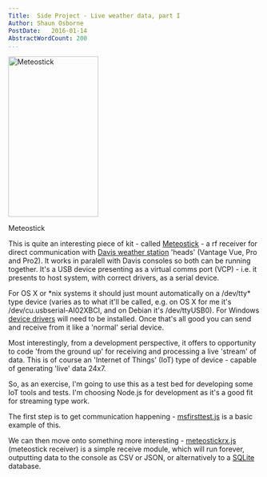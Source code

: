```yaml
---
Title:  Side Project - Live weather data, part I
Author: Shaun Osborne
PostDate:   2016-01-14
AbstractWordCount: 200
...
```


<div class="thumbnail img-right">
<a data-flickr-embed="true"  href="https://www.flickr.com/photos/cybergate9/24265453172/in/dateposted-public/lightbox" title="Autumn Sculpture"><img src="https://farm2.staticflickr.com/1605/24265453172_5a859ed982_n.jpg" width="180" height="320" alt="Meteostick" class="img-right"></a>
<p class="img-caption">Meteostick</p>
</div>

This is quite an interesting piece of kit - called [Meteostick](http://www.smartbedded.com/wiki/index.php/Meteostick) - a rf receiver for direct communication with [Davis weather station](http://www.davisnet.com/weather/) 'heads' (Vantage Vue, Pro and Pro2). It works in paralell with Davis consoles so both can be running together. It's a USB device presenting as a virtual comms port (VCP) - i.e. it presents to host system, with correct drivers, as a serial device.

For OS X or \*nix systems it should just mount automatically on a /dev/tty* type device (varies as to what it'll be called, e.g. on OS X for me it's /dev/cu.usbserial-AI02XBCI, and on Debian it's /dev/ttyUSB0). For Windows [device drivers](http://www.ftdichip.com/FTDrivers.htm) will need to be installed. Once that's all good you can send and receive from it like a 'normal' serial device.

Most interestingly, from a development perspective, it offers to opportunity to code 'from the ground up' for receiving and processing a live 'stream' of data. This is of course an 'Internet of Things' (IoT) type of device - capable of generating 'live' data 24x7.

So, as an exercise, I'm going to use this as a test bed for developing some IoT tools and tests. I'm choosing Node.js for development as it's a good fit for streaming type work.

The first step is to get communication happening - [msfirsttest.js](https://github.com/ITWrangler/meteostick.js/blob/master/msfirsttest.js) is a basic example of this.

We can then move onto something more interesting - [meteostickrx.js](https://github.com/ITWrangler/meteostick.js/blob/master/meteostickrx.js) (meteostick receiver) is a simple receive module, which will run forever, outputting data to the console as CSV or JSON, or alternatively to a [SQLite](https://www.sqlite.org/) database.
